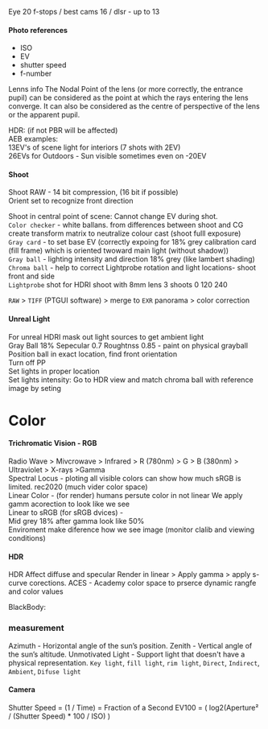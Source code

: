 Eye 20 f-stops / best cams 16 / dlsr - up to 13  

#### Photo references
- ISO 
- EV 
- shutter speed 
- f-number

Lenns info
The Nodal Point of the lens (or more correctly, the entrance pupil) can be considered as the point at which the rays entering the lens converge. It can also be considered as the centre of perspective of the lens or the apparent pupil. 
 
 
  
HDR: (if not PBR will be affected)    
AEB examples:  
13EV's of scene light for interiors (7 shots with 2EV)  
26EVs for Outdoors - Sun visible sometimes even on -20EV  

#### Shoot
Shoot RAW - 14 bit compression, (16 bit if possible)  
Orient set to recognize front direction  

Shoot in central point of scene: Cannot change EV during shot.    
`Color checker` - white ballans. from differences between shoot and CG create transform matrix to neutralize colour cast (shoot fulll exposure)   
`Gray card` - to set base EV (correctly expoing for 18% grey calibration card (fill frame) which is oriented twoward main light (without shadow))  
`Gray ball` -  lighting intensity and direction 18% grey (like lambert shading)   
`Chroma ball` -  help to correct Lightprobe rotation and light locations- shoot front and side   
`Lightprobe` shot for HDRI shoot with 8mm lens 3 shoots 0 120 240  

`RAW` > `TIFF` (PTGUI software) > merge to  `EXR` panorama  > color correction 

#### Unreal Light
For unreal HDRI mask out light sources to get ambient light   
Gray Ball 18% Sepecular 0.7 Roughtnss 0.85 - paint on physical grayball    
Position ball in exact location, find front orientation   
Turn off PP    
Set lights in proper location  
Set lights intensity: Go to HDR view and match chroma ball with reference image by seting   
 
 
# Color
#### Trichromatic Vision - RGB
Radio Wave > Mivcrowave > Infrared > R (780nm) > G > B (380nm) > Ultraviolet > X-rays >Gamma    
Spectral Locus - ploting all visible colors can show how much sRGB is limited. rec2020 (much vider color space)    
Linear Color - (for render) humans persute color in not linear We apply gamm acorection to look like we see   
Linear to sRGB (for sRGB dvices) -   
Mid grey 18% after gamma look like 50%     
Enviroment make diference how we see image  (monitor clalib and viewing conditions)
#### HDR
HDR Affect diffuse and specular
Render in linear > Apply gamma > apply s-curve corections.
ACES - Academy color space  to prserce dynamic rangfe and color values  


BlackBody: 

### measurement  
Azimuth - Horizontal angle of the sun’s position.
Zenith - Vertical angle of the sun’s altitude.
Unmotivated Light - Support light that doesn't have a physical representation.
`Key light`, `fill light`, `rim light`, 
`Direct`, `Indirect`, `Ambient`, `Difuse light `  

#### Camera 
Shutter Speed = (1 / Time) = Fraction of a Second
EV100 = ( log2(Aperture² / (Shutter Speed) * 100 / ISO) )



